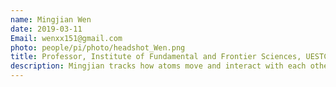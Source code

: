 ```yaml
---
name: Mingjian Wen
date: 2019-03-11
Email: wenxx151@gmail.com
photo: people/pi/photo/headshot_Wen.png
title: Professor, Institute of Fundamental and Frontier Sciences, UESTC
description: Mingjian tracks how atoms move and interact with each other on weekdays and cheers for soccer games on weekends. He seems to be tied to spherical objects.
---
```

